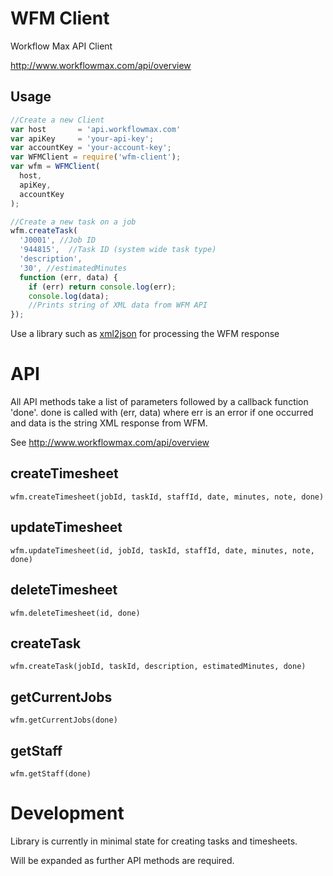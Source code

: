 # WFM Client

Workflow Max API Client

http://www.workflowmax.com/api/overview

## Usage

```js
//Create a new Client
var host       = 'api.workflowmax.com'
var apiKey     = 'your-api-key';
var accountKey = 'your-account-key';
var WFMClient = require('wfm-client');
var wfm = WFMClient(
  host,
  apiKey,
  accountKey
);

//Create a new task on a job
wfm.createTask(
  'J0001', //Job ID
  '944815',  //Task ID (system wide task type)
  'description',
  '30', //estimatedMinutes
  function (err, data) {
    if (err) return console.log(err);
    console.log(data);
    //Prints string of XML data from WFM API
});
```

Use a library such as [xml2json](https://github.com/buglabs/node-xml2json) for processing the WFM response

# API

All API methods take a list of parameters followed by a callback function 'done'. done is called with (err, data) where err is an error if one occurred and data is the string XML response from WFM.

See http://www.workflowmax.com/api/overview

## createTimesheet
`wfm.createTimesheet(jobId, taskId, staffId, date, minutes, note, done)`

## updateTimesheet
`wfm.updateTimesheet(id, jobId, taskId, staffId, date, minutes, note, done)`

## deleteTimesheet
`wfm.deleteTimesheet(id, done)`

## createTask
`wfm.createTask(jobId, taskId, description, estimatedMinutes, done)`

## getCurrentJobs
`wfm.getCurrentJobs(done)`

## getStaff
`wfm.getStaff(done)`

# Development

Library is currently in minimal state for creating tasks and timesheets.

Will be expanded as further API methods are required.
